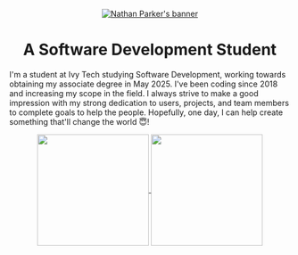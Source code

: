<p align="center"><a href="https://www.ncp.dev/" target="_blank"><img src="https://github.com/KingPr0o7/KingPr0o7/blob/main/logo.png" alt="Nathan Parker's banner"></a></p>
<h1 align="center">A Software Development Student</h1>

I'm a student at Ivy Tech studying Software Development, working towards obtaining my associate degree in May 2025. I've been coding since 2018 and increasing my scope in the field. I always strive to make a good impression with my strong dedication to users, projects, and team members to complete goals to help the people. Hopefully, one day, I can help create something that'll change the world 😇!

<div align="center">
  <a href="https://github.com/kingpr0o7/github-readme-stats">
    <img height=200 align="center" src="https://github-readme-stats.vercel.app/api?username=kingpr0o7&theme=github_dark" />
  </a>
  <a href="https://github.com/kingpr0o7/convoychat">
    <img height=200 align="center" src="https://github-readme-stats.vercel.app/api/top-langs?username=kingpr0o7&theme=github_dark&layout=compact&langs_count=8&card_width=245" />
  </a>  
</div>
